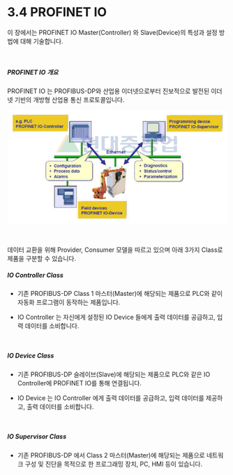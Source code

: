 ﻿# 3.4 PROFINET IO

이 장에서는 PROFINET IO Master(Controller) 와 Slave(Device)의 특성과 설정 방법에 대해 기술합니다. 

<br>

##### PROFINET IO 개요

PROFINET IO 는 PROFIBUS-DP와 산업용 이더넷으로부터 진보적으로 발전된 이더넷 기반의 개방형 산업용 통신 프로토콜입니다.

![[그림 3.4-1 PROFINET IO]](<../../_assets/3-Settings-Industrial-Communication/3.4-PROFINET-IO/image_1.png>) 

<br>

데이터 교환을 위해 Provider, Consumer 모델을 따르고 있으며 아래 3가지 Class로 제품을 구분할 수 있습니다.

##### IO Controller Class
   * 기존 PROFIBUS-DP Class 1 마스터(Master)에 해당되는 제품으로 PLC와 같이 자동화 프로그램이 동작하는 제품입니다.

   * IO Controller 는 자신에게 설정된 IO Device 들에게 출력 데이터를 공급하고, 입력 데이터를 소비합니다.

<br>

##### IO Device Class
  * 기존 PROFIBUS-DP 슬레이브(Slave)에 해당되는 제품으로 PLC와 같은 IO Controller에 PROFINET IO를 통해 연결됩니다.
    
  * IO Device 는 IO Controller 에게 출력 데이터를 공급하고, 입력 데이터를 제공하고, 출력 데이터를 소비합니다.

<br>

##### IO Supervisor Class
   * 기존 PROFIBUS-DP 에서 Class 2 마스터(Master)에 해당되는 제품으로 네트워크 구성 및 진단을 목적으로 한 프로그래밍 장치, PC, HMI 등이 있습니다.

